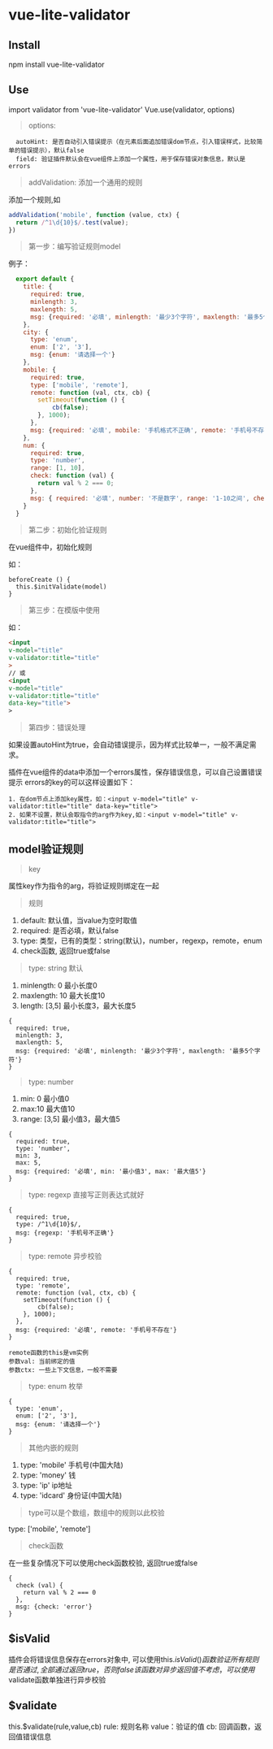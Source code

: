 # vue-lite-validator

## Install
npm install vue-lite-validator

## Use
import validator from 'vue-lite-validator'
Vue.use(validator, options)

> options:

```
  autoHint: 是否自动引入错误提示（在元素后面追加错误dom节点，引入错误样式，比较简单的错误提示），默认false 
  field: 验证插件默认会在vue组件上添加一个属性，用于保存错误对象信息，默认是errors
```

> addValidation: 添加一个通用的规则

  添加一个规则,如
  ```javascript
  addValidation('mobile', function (value, ctx) {
    return /^1\d{10}$/.test(value);
  })
  ```

> 第一步：编写验证规则model

例子：
```javascript
  export default {
    title: {
      required: true,
      minlength: 3,
      maxlength: 5,
      msg: {required: '必填', minlength: '最少3个字符', maxlength: '最多5个字符'}
    },
    city: {
      type: 'enum', 
      enum: ['2', '3'], 
      msg: {enum: '请选择一个'}
    },
    mobile: {
      required: true,
      type: ['mobile', 'remote'],
      remote: function (val, ctx, cb) {
        setTimeout(function () {
            cb(false);
        }, 1000);
      },
      msg: {required: '必填', mobile: '手机格式不正确', remote: '手机号不存在'}
    },
    num: {
      required: true,
      type: 'number',
      range: [1, 10],
      check: function (val) {
        return val % 2 === 0;
      },
      msg: { required: '必填', number: '不是数字', range: '1-10之间', check: '不是1-10之间的偶数' }
    }
  }
  ```
  
> 第二步：初始化验证规则

在vue组件中，初始化规则

如：
```
beforeCreate () {
  this.$initValidate(model)
}
```
> 第三步：在模版中使用

如：
```html
<input
v-model="title"
v-validator:title="title" 
>
// 或
<input 
v-model="title"
v-validator:title="title" 
data-key="title">
>
```

> 第四步：错误处理

如果设置autoHint为true，会自动错误提示，因为样式比较单一，一般不满足需求。

插件在vue组件的data中添加一个errors属性，保存错误信息，可以自己设置错误提示
errors的key的可以这样设置如下：
```
1. 在dom节点上添加key属性，如：<input v-model="title" v-validator:title="title" data-key="title">
2. 如果不设置，默认会取指令的arg作为key,如：<input v-model="title" v-validator:title="title">
```

## model验证规则

> key

属性key作为指令的arg，将验证规则绑定在一起

> 规则

1. default: 默认值，当value为空时取值
2. required: 是否必填，默认false
3. type: 类型，已有的类型：string(默认)，number，regexp，remote，enum
4. check函数, 返回true或false

> type: string 默认

1. minlength: 0 最小长度0
2. maxlength: 10 最大长度10
3. length: [3,5] 最小长度3，最大长度5
```
{
  required: true,
  minlength: 3,
  maxlength: 5,
  msg: {required: '必填', minlength: '最少3个字符', maxlength: '最多5个字符'}
}
```

> type: number

1. min: 0 最小值0
2. max:10 最大值10
3. range: [3,5]  最小值3，最大值5

```
{
  required: true,
  type: 'number',
  min: 3,
  max: 5,
  msg: {required: '必填', min: '最小值3', max: '最大值5'}
}
```

> type: regexp 直接写正则表达式就好

```
{
  required: true,
  type: /^1\d{10}$/,
  msg: {regexp: '手机号不正确'}
}
```

> type: remote 异步校验

```
{
  required: true,
  type: 'remote',
  remote: function (val, ctx, cb) {
    setTimeout(function () {
        cb(false);
    }, 1000);
  },
  msg: {required: '必填', remote: '手机号不存在'}
}

remote函数的this是vm实例
参数val: 当前绑定的值
参数ctx: 一些上下文信息，一般不需要

```

> type: enum 枚举

```
{
  type: 'enum', 
  enum: ['2', '3'], 
  msg: {enum: '请选择一个'}
}
```
  
> 其他内嵌的规则

1. type: 'mobile' 手机号(中国大陆)
2. type: 'money' 钱
3. type: 'ip' ip地址
4. type: 'idcard' 身份证(中国大陆)

> type可以是个数组，数组中的规则以此校验

type: ['mobile', 'remote']

> check函数

在一些复杂情况下可以使用check函数校验, 返回true或false
```
{
  check (val) {
    return val % 2 === 0
  },
  msg: {check: 'error'}
}
```

## $isValid

插件会将错误信息保存在errors对象中,
可以使用this.$isValid()函数验证所有规则是否通过,全部通过返回true，否则false
该函数对异步返回值不考虑，可以使用$validate函数单独进行异步校验

## $validate

this.$validate(rule,value,cb)
rule: 规则名称
value：验证的值
cb: 回调函数，返回值错误信息
